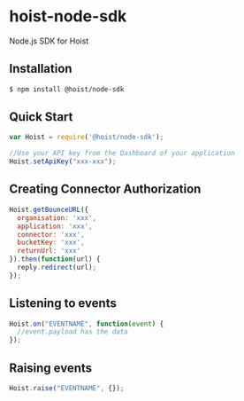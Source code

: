 # hoist-node-sdk
Node.js SDK for Hoist

## Installation

```bash
$ npm install @hoist/node-sdk
```

## Quick Start
```js
var Hoist = require('@hoist/node-sdk');

//Use your API key from the Dashboard of your application
Hoist.setApiKey("xxx-xxx");
```

## Creating Connector Authorization
```js
Hoist.getBounceURL({
  organisation: 'xxx', 
  application: 'xxx',  
  connector: 'xxx',    
  bucketKey: 'xxx',    
  returnUrl: 'xxx'     
}).then(function(url) {
  reply.redirect(url);
});
```

## Listening to events
```js
Hoist.on("EVENTNAME", function(event) {
  //event.payload has the data
});
```

## Raising events
```js
Hoist.raise("EVENTNAME", {});
```
